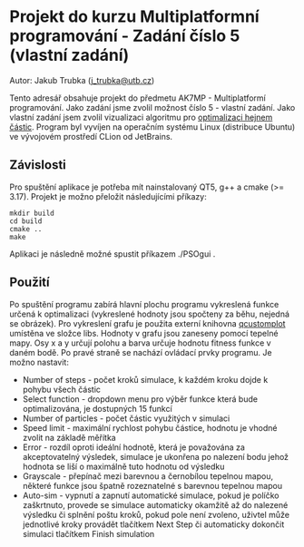 # Projekt do kurzu Multiplatformní programování - Zadání číslo 5 (vlastní zadání)
Autor: Jakub Trubka (j_trubka@utb.cz)

Tento adresář obsahuje projekt do předmetu AK7MP - Multiplatformí programování. Jako zadání jsme zvolil možnost číslo 5 - vlastní zadání. Jako vlastní zadání jsem zvolil vizualizaci algoritmu pro [optimalizaci hejnem částic](https://www.intechopen.com/chapters/69586). Program byl vyvíjen na operačním systému Linux (distribuce Ubuntu) ve vývojovém prostředí CLion od JetBrains. 

## Závislosti
Pro spuštění aplikace je potřeba mít nainstalovaný QT5, g++ a cmake (>= 3.17). Projekt je možno přeložit následujícími příkazy:
```
mkdir build
cd build
cmake ..
make
```
Aplikaci je následně možné spustit příkazem ./PSOgui .

## Použití
Po spuštění programu zabírá hlavní plochu programu vykreslená funkce určená k optimalizaci (vykreslené hodnoty jsou spočteny za běhu, nejedná se obrázek). Pro vykreslení grafu je použita externí knihovna [qcustomplot](https://www.qcustomplot.com/) umístěna ve složce libs. Hodnoty v grafu jsou zaneseny pomocí tepelné mapy. Osy x a y určují polohu a barva určuje hodnotu fitness funkce v daném bodě. Po pravé straně se nachází ovládací prvky programu. Je možno nastavit:
* Number of steps - počet kroků simulace, k každém kroku dojde k pohybu všech částic
* Select function - dropdown menu pro výběr funkce která bude optimalizována, je dostupných 15 funkcí
* Number of particles - počet částic využitých v simulaci
* Speed limit - maximální rychlost pohybu částice, hodnotu je vhodné zvolit na základě měřítka
* Error - rozdíl oproti ideální hodnotě, která je považována za akceptovatelný výsledek, simulace je ukonřena po nalezení bodu jehož hodnota se liší o maximálně tuto hodnotu od výsledku
* Grayscale - přepínač mezi barevnou a černobílou tepelnou mapou, některé funkce jsou špatně rozeznatelné s barevnou tepelnou mapou
* Auto-sim - vypnutí a zapnutí automatické simulace, pokud je políčko zaškrtnuto, provede se simulace automaticky okamžitě až do nalezené výsledku či splnění poštu kroků, pokud pole není zvoleno, uživtel může jednotlivé kroky provádět tlačítkem Next Step či automaticky dokončit simulaci tlačítkem Finish simulation

